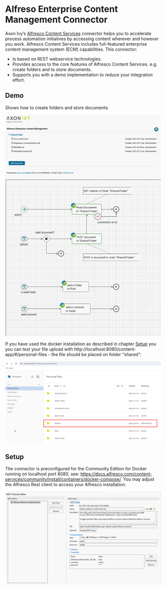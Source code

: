 # Alfreso Enterprise Content Management Connector

Axon Ivy’s [Alfresco Content Services](https://www.alfresco.com/de/ecm-software) connector helps you to accelerate process automation initiatives by accessing content wherever and however you work. Alfresco Content Services includes full-featured enterprise content management system (ECM) capabilities. This connector:

- Is based on REST webservice technologies.
- Provides access to the core features of Alfresco Content Services. e.g. create folders and to store documents.
- Supports you with a demo implementation to reduce your integration effort.

## Demo

Shows how to create folders and store documents.

![demo-dialog](images/alfrescoConnectorDemo.png)
![demo-connector](images/alfrescoDemoProcess.png)

If you have used the docker installation as described in chapter [Setup](https://market.axonivy.com/alfrescoecm#tab-setup) you you can test your file upload with http://localhost:8080/content-app/#/personal-files - the file should be placed on folder "shared":

![demo-alfrescoview](images/alfrescoView.png)

## Setup

The connector is preconfigured for the Community Edition for Docker running on localhost port 8080, see: https://docs.alfresco.com/content-services/community/install/containers/docker-compose/.
You may adjust the Alfresco Rest client to access your Alfresco installation.

![rest-client-config](images/alfrescoRESTClient_Config.png)
